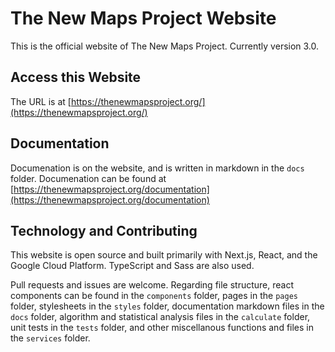 # The New Maps Project Website

This is the official website of The New Maps Project. Currently version 3.0.

## Access this Website

The URL is at [https://thenewmapsproject.org/](https://thenewmapsproject.org/)

## Documentation

Documenation is on the website, and is written in markdown in the `docs` folder. Documenation can be found at [https://thenewmapsproject.org/documentation](https://thenewmapsproject.org/documentation)

## Technology and Contributing

This website is open source and built primarily with Next.js, React, and the Google Cloud Platform. TypeScript and Sass are also used. 

Pull requests and issues are welcome. Regarding file structure, react components can be found in the `components` folder, pages in the `pages` folder, stylesheets in the `styles` folder, documentation markdown files in the `docs` folder, algorithm and statistical analysis files in the `calculate` folder, unit tests in the `tests` folder, and other miscellanous functions and files in the `services` folder.
